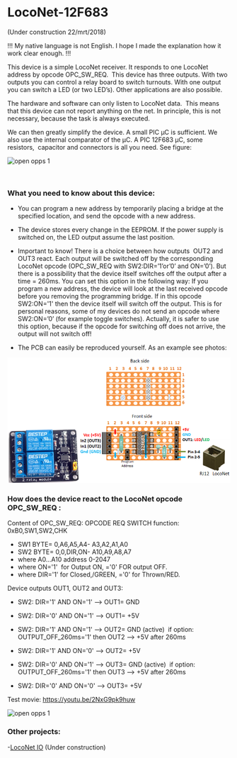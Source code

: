 # LocoNet-12F683

(Under construction 22/mrt/2018)

!!! My native language is not English. I hope I made the explanation how it work clear enough. !!!

This device is a simple LocoNet receiver. It responds to one LocoNet address by opcode OPC_SW_REQ.  This device has three outputs. With two outputs you can control a relay board to switch turnouts. With one output you can switch a LED (or two LED’s). Other applications are also possible.

The hardware and software can only listen to LocoNet data.  This means that this device can not report anything on the net. In principle, this is not necessary, because the task is always executed.

We can then greatly simplify the device. A small PIC µC is sufficient. We also use the internal comparator of the µC. A PIC 12F683 µC, some resistors,  capacitor and connectors is all you need. See figure:

<img alt="open opps 1" src=https://github.com/GeertGiebens/LocoNet-12F683/blob/master/LocoNet%20OUT%20with%20PIC%2012F683%20%C2%B5C.png>

 

### What you need to know about this device:

- You can program a new address by temporarily placing a bridge at the specified location, and send the opcode with a new address.

- The device stores every change in the EEPROM. If the power supply is switched on, the LED output assume the last position.

- Important to know! There is a choice between how outputs  OUT2 and OUT3 react. Each output will be switched off by the corresponding LocoNet opcode (OPC_SW_REQ with SW2:DIR=’1’or’0’ and ON=’0’). But there is a possibility that the device itself switches off the output after a time = 260ms. You can set this option in the following way: If you program a new address, the device will look at the last received opcode before you removing the programming bridge. If in this opcode SW2:ON='1' then the device itself will switch off the output. This is for personal reasons, some of my devices do not send an opcode where SW2:ON=’0’ (for example toggle switches). Actually, it is safer to use this option, because if the opcode for switching off does not arrive, the output will not switch off!

- The PCB can easily be reproduced yourself. As an example see photos:

<img alt="open opps 1" src=https://github.com/GeertGiebens/LocoNet-12F683/blob/master/strokenprintje%20LocoNet%2012F683.png>


### How does the device react to the LocoNet opcode OPC_SW_REQ :

Content of OPC_SW_REQ: OPCODE REQ SWITCH function: 0xB0,SW1,SW2,CHK
- SW1 BYTE= 0,A6,A5,A4- A3,A2,A1,A0
- SW2 BYTE= 0,0,DIR,ON- A10,A9,A8,A7
- where A0...A10 address 0-2047
- where ON='1'  for Output ON, ='0' FOR output OFF.
- where DIR='1' for Closed,/GREEN, ='0' for Thrown/RED.
         
 
 Device outputs OUT1, OUT2 and OUT3:
 
- SW2: DIR='1' AND ON='1' --> OUT1= GND
- SW2: DIR='0' AND ON='1' --> OUT1= +5V


- SW2: DIR='1' AND ON='1' --> OUT2= GND (active)  if option: OUTPUT_OFF_260ms='1' then OUT2 --> +5V after 260ms
- SW2: DIR='1' AND ON='0' --> OUT2= +5V
- SW2: DIR='0' AND ON='1' --> OUT3= GND (active)  if option: OUTPUT_OFF_260ms='1' then OUT3 --> +5V after 260ms
- SW2: DIR='0' AND ON='0' --> OUT3= +5V


Test movie: https://youtu.be/2NxG9pk9huw 

<img alt="open opps 1" src=https://github.com/GeertGiebens/LocoNet_16_ports/blob/master/LocoNet%20(DCC)%20Output%20Device.png>

### Other projects:

-[LocoNet IO](https://github.com/GeertGiebens/LocoNet_IO) (Under construction)
